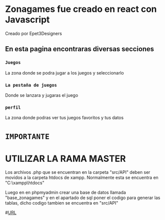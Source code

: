 # Zonagames fue creado en react con Javascript

Creado por Epet3Designers

## En esta pagina encontraras diversas secciones


### `Juegos`

La zona donde se podra jugar a los juegos y seleccionarlo

### `La pestaña de juegos`

Donde se lanzara y jugaras el juego

### `perfil`

La zona donde podras ver tus juegos favoritos y tus datos

# `IMPORTANTE`

# UTILIZAR LA RAMA MASTER

Los archivos .php que se encuentran en la carpeta "src/API" deben ser movidos a la carpeta htdocs de xampp.
Normalmente esta se encuentra en "C:\xampp\htdocs"

Luego en en phpmyadmin crear una base de datos llamada "base_zonagames" y en el apartado de sql poner el codigo para generar las tablas, dicho codigo tambien se encuentra en "src/API"

#[URL](https://zonagamestester.onrender.com/)

